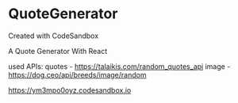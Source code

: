 # QuoteGenerator
Created with CodeSandbox

A Quote Generator With React

used APIs:
quotes - https://talaikis.com/random_quotes_api
image - https://dog.ceo/api/breeds/image/random


https://ym3mpo0oyz.codesandbox.io
